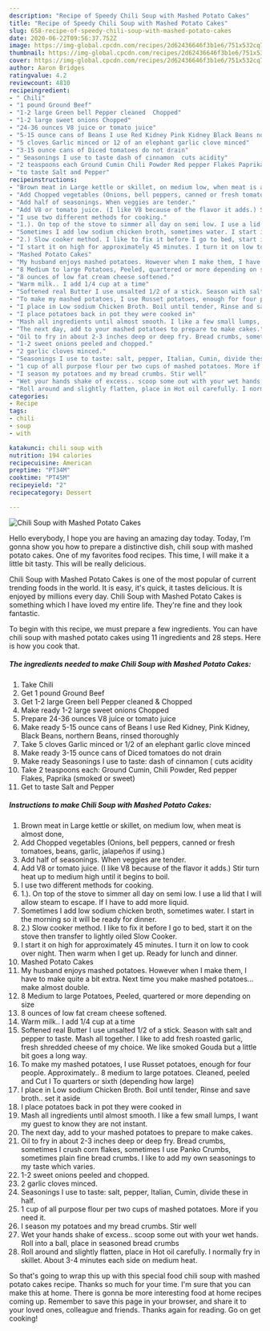 ```yaml
---
description: "Recipe of Speedy Chili Soup with Mashed Potato Cakes"
title: "Recipe of Speedy Chili Soup with Mashed Potato Cakes"
slug: 658-recipe-of-speedy-chili-soup-with-mashed-potato-cakes
date: 2020-06-22T09:56:37.752Z
image: https://img-global.cpcdn.com/recipes/2d62436646f3b1e6/751x532cq70/chili-soup-with-mashed-potato-cakes-recipe-main-photo.jpg
thumbnail: https://img-global.cpcdn.com/recipes/2d62436646f3b1e6/751x532cq70/chili-soup-with-mashed-potato-cakes-recipe-main-photo.jpg
cover: https://img-global.cpcdn.com/recipes/2d62436646f3b1e6/751x532cq70/chili-soup-with-mashed-potato-cakes-recipe-main-photo.jpg
author: Aaron Bridges
ratingvalue: 4.2
reviewcount: 4810
recipeingredient:
- " Chili"
- "1 pound Ground Beef"
- "1-2 large Green bell Pepper cleaned  Chopped"
- "1-2 large sweet onions Chopped"
- "24-36 ounces V8 juice or tomato juice"
- "5-15 ounce cans of Beans I use Red Kidney Pink Kidney Black Beans northern Beans rinsed thoroughly"
- "5 cloves Garlic minced or 12 of an elephant garlic clove minced"
- "3-15 ounce cans of Diced tomatoes do not drain"
- " Seasonings I use to taste dash of cinnamon  cuts acidity"
- "2 teaspoons each Ground Cumin Chili Powder Red pepper Flakes Paprika smoked or sweet"
- "to taste Salt and Pepper"
recipeinstructions:
- "Brown meat in Large kettle or skillet, on medium low, when meat is almost done,"
- "Add Chopped vegetables (Onions, bell peppers, canned or fresh tomatoes, beans, garlic, jalapeños if using.)"
- "Add half of seasonings. When veggies are tender."
- "Add V8 or tomato juice. (I like V8 because of the flavor it adds.) Stir turn heat up to medium high until it begins to boil."
- "I use two different methods for cooking."
- "1.). On top of the stove to simmer all day on semi low. I use a lid that I will allow steam to escape. If I have to add more liquid."
- "Sometimes I add low sodium chicken broth, sometimes water. I start in the morning so it will be ready for dinner."
- "2.) Slow cooker method. I like to fix it before I go to bed, start it on the stove then transfer to lightly oiled Slow Cooker."
- "I start it on high for approximately 45 minutes. I turn it on low to cook over night. Then warm when I get up. Ready for lunch and dinner."
- "Mashed Potato Cakes"
- "My husband enjoys mashed potatoes. However when I make them, I have to make quite a bit extra. Next time you make mashed potatoes... make almost double."
- "8 Medium to large Potatoes, Peeled, quartered or more depending on size"
- "8 ounces of low fat cream cheese softened."
- "Warm milk.. I add 1/4 cup at a time"
- "Softened real Butter I use unsalted 1/2 of a stick. Season with salt and pepper to taste. Mash all together. I like to add fresh roasted garlic, fresh shredded cheese of my choice. We like smoked Gouda but a little bit goes a long way."
- "To make my mashed potatoes, I use Russet potatoes, enough for four people. Approximately.. 8 medium to large potatoes. Cleaned, peeled and Cut I To quarters or sixth (depending how large)"
- "I place in Low sodium Chicken Broth. Boil until tender, Rinse and save broth.. set it aside"
- "I place potatoes back in pot they were cooked in"
- "Mash all ingredients until almost smooth. I like a few small lumps, I want my guest to know they are not instant."
- "The next day, add to your mashed potatoes to prepare to make cakes."
- "Oil to fry in about 2-3 inches deep or deep fry. Bread crumbs, sometimes I crush corn flakes, sometimes I use Panko Crumbs, sometimes plain fine bread crumbs. I like to add my own seasonings to my taste which varies."
- "1-2 sweet onions peeled and chopped."
- "2 garlic cloves minced."
- "Seasonings I use to taste: salt, pepper, Italian, Cumin, divide these in half."
- "1 cup of all purpose flour per two cups of mashed potatoes. More if you need it."
- "I season my potatoes and my bread crumbs. Stir well"
- "Wet your hands shake of excess.. scoop some out with your wet hands. Roll into a ball, place in seasoned bread crumbs"
- "Roll around and slightly flatten, place in Hot oil carefully. I normally fry in skillet. About 3-4 minutes each side on medium heat."
categories:
- Recipe
tags:
- chili
- soup
- with

katakunci: chili soup with 
nutrition: 194 calories
recipecuisine: American
preptime: "PT34M"
cooktime: "PT45M"
recipeyield: "2"
recipecategory: Dessert

---
```



![Chili Soup with Mashed Potato Cakes](https://img-global.cpcdn.com/recipes/2d62436646f3b1e6/751x532cq70/chili-soup-with-mashed-potato-cakes-recipe-main-photo.jpg)

Hello everybody, I hope you are having an amazing day today. Today, I'm gonna show you how to prepare a distinctive dish, chili soup with mashed potato cakes. One of my favorites food recipes. This time, I will make it a little bit tasty. This will be really delicious.



Chili Soup with Mashed Potato Cakes is one of the most popular of current trending foods in the world. It is easy, it's quick, it tastes delicious. It is enjoyed by millions every day. Chili Soup with Mashed Potato Cakes is something which I have loved my entire life. They're fine and they look fantastic.


To begin with this recipe, we must prepare a few ingredients. You can have chili soup with mashed potato cakes using 11 ingredients and 28 steps. Here is how you cook that.

<!--inarticleads1-->

##### The ingredients needed to make Chili Soup with Mashed Potato Cakes:

1. Take  Chili
1. Get 1 pound Ground Beef
1. Get 1-2 large Green bell Pepper cleaned &amp; Chopped
1. Make ready 1-2 large sweet onions Chopped
1. Prepare 24-36 ounces V8 juice or tomato juice
1. Make ready 5-15 ounce cans of Beans I use Red Kidney, Pink Kidney, Black Beans, northern Beans, rinsed thoroughly
1. Take 5 cloves Garlic minced or 1/2 of an elephant garlic clove minced
1. Make ready 3-15 ounce cans of Diced tomatoes do not drain
1. Make ready  Seasonings I use to taste: dash of cinnamon ( cuts acidity
1. Take 2 teaspoons each: Ground Cumin, Chili Powder, Red pepper Flakes, Paprika (smoked or sweet)
1. Get to taste Salt and Pepper




<!--inarticleads2-->

##### Instructions to make Chili Soup with Mashed Potato Cakes:

1. Brown meat in Large kettle or skillet, on medium low, when meat is almost done,
1. Add Chopped vegetables (Onions, bell peppers, canned or fresh tomatoes, beans, garlic, jalapeños if using.)
1. Add half of seasonings. When veggies are tender.
1. Add V8 or tomato juice. (I like V8 because of the flavor it adds.) Stir turn heat up to medium high until it begins to boil.
1. I use two different methods for cooking.
1. 1.). On top of the stove to simmer all day on semi low. I use a lid that I will allow steam to escape. If I have to add more liquid.
1. Sometimes I add low sodium chicken broth, sometimes water. I start in the morning so it will be ready for dinner.
1. 2.) Slow cooker method. I like to fix it before I go to bed, start it on the stove then transfer to lightly oiled Slow Cooker.
1. I start it on high for approximately 45 minutes. I turn it on low to cook over night. Then warm when I get up. Ready for lunch and dinner.
1. Mashed Potato Cakes
1. My husband enjoys mashed potatoes. However when I make them, I have to make quite a bit extra. Next time you make mashed potatoes... make almost double.
1. 8 Medium to large Potatoes, Peeled, quartered or more depending on size
1. 8 ounces of low fat cream cheese softened.
1. Warm milk.. I add 1/4 cup at a time
1. Softened real Butter I use unsalted 1/2 of a stick. Season with salt and pepper to taste. Mash all together. I like to add fresh roasted garlic, fresh shredded cheese of my choice. We like smoked Gouda but a little bit goes a long way.
1. To make my mashed potatoes, I use Russet potatoes, enough for four people. Approximately.. 8 medium to large potatoes. Cleaned, peeled and Cut I To quarters or sixth (depending how large)
1. I place in Low sodium Chicken Broth. Boil until tender, Rinse and save broth.. set it aside
1. I place potatoes back in pot they were cooked in
1. Mash all ingredients until almost smooth. I like a few small lumps, I want my guest to know they are not instant.
1. The next day, add to your mashed potatoes to prepare to make cakes.
1. Oil to fry in about 2-3 inches deep or deep fry. Bread crumbs, sometimes I crush corn flakes, sometimes I use Panko Crumbs, sometimes plain fine bread crumbs. I like to add my own seasonings to my taste which varies.
1. 1-2 sweet onions peeled and chopped.
1. 2 garlic cloves minced.
1. Seasonings I use to taste: salt, pepper, Italian, Cumin, divide these in half.
1. 1 cup of all purpose flour per two cups of mashed potatoes. More if you need it.
1. I season my potatoes and my bread crumbs. Stir well
1. Wet your hands shake of excess.. scoop some out with your wet hands. Roll into a ball, place in seasoned bread crumbs
1. Roll around and slightly flatten, place in Hot oil carefully. I normally fry in skillet. About 3-4 minutes each side on medium heat.




So that's going to wrap this up with this special food chili soup with mashed potato cakes recipe. Thanks so much for your time. I'm sure that you can make this at home. There is gonna be more interesting food at home recipes coming up. Remember to save this page in your browser, and share it to your loved ones, colleague and friends. Thanks again for reading. Go on get cooking!
